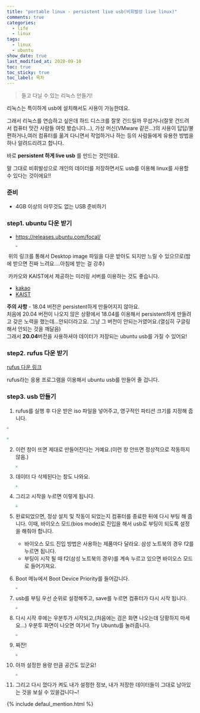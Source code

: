 ```yaml
---
title: "portable linux - persistent live usb(비휘발성 live linux)"
comments: true
categories:
  - life
  - linux
tags:
  - linux
  - ubuntu
show_date: true
last_modified_at: 2020-09-10
toc: true
toc_sticky: true
toc_label: 목차
---
```


> 들고 다닐 수 있는 리눅스 만들기!



리눅스는 특이하게 usb에 설치해서도 사용이 가능한데요.



그래서 리눅스를 연습하고 싶은데 하드 디스크를 잘못 건드릴까 무섭거나(잘못 건드려서 컴퓨터 맛간 사람들 여럿 봤습니다...), 가상 머신(VMware 같은...)의 사용이 답답/불편하거나,여러 컴퓨터를 옮겨 다니면서 작업하거나 하는 등의 사람들에게 유용한 방법을 하나 알려드리려고 합니다.



바로 __persistent 하게 live usb__ 를 만드는 것인데요.



말 그대로 비휘발성으로 개인의 데이터를 저장하면서도 usb를 이용해 linux를 사용할 수 있다는 것이에요!!



### 준비

* 4GB 이상의 아무것도 없는 USB 준비하기



### step1. ubuntu 다운 받기

* <a href="https://releases.ubuntu.com/focal/" target="_blank">https://releases.ubuntu.com/focal/</a>

  <img src='http://drive.google.com/uc?export=view&id=1YXplIJFNhAQrNMqRYQwDvkJdY-TlYsXA' style="zoom:33%;" />

​	위의 링크를 통해서 Desktop image 파일을 다운 받아도 되지만 느릴 수 있으므로(밤에 받으면 진짜 느려요....아침에 받는 걸 강추)

​	카카오와 KAIST에서 제공하는 미러링 서버를 이용하는 것도 좋습니다.

* <a href="http://mirror.kakao.com" target="_blank">kakao</a>
* <a href="http://ftp.kaist.ac.kr" target="_blank">KAIST</a>



<div class="notice--waring">
    <strong>주의 사항</strong> - 18.04 버전은 persistent하게 만들어지지 않아요.<br>
    처음에  20.04 버전이 나오지 않은 상황에서 18.04를 이용해서 persistent하게 만들려고 갖은 노력을 했는데...안되더라고요. 그냥 그 버전이 안되는거였어요.(열심히 구글링해서 안되는 것을 깨달음)<br>
    그래서 <strong>20.04</strong>버전을 사용하셔야 데이터가 저장되는 ubuntu usb를 가질 수 있어요!
</div>



### step2. rufus 다운 받기

<a href="https://rufus.ie/" target="_blank">rufus 다운 링크</a>

rufus라는 응용 프로그램을 이용해서 ubuntu usb를 만들어 줄 겁니다.

### step3. usb 만들기

1. rufus를 실행 후 다운 받은 iso 파일을 넣어주고, 영구적인 파티션 크기를 지정해 줍니다.

<img src='http://drive.google.com/uc?export=view&id=1v1jIfQ27m73AfIDr6TqoKJ5m8RfJoEH_' style="zoom:33%;float: center"/>

​	<img src='http://drive.google.com/uc?export=view&id=1A_KhQsQivms7-aHpDD0sif2el_i1r95U' style="zoom:33%;" />

2. 이런 창이 뜨면 제대로 만들어진다는 거예요.(이런 창 안뜨면 정상적으로 작동하지 않음.)

   <img src='http://drive.google.com/uc?export=view&id=1hjR-ba9T56vP4bEHhG6o94q6U5_MPi9F' style="zoom:33%;" />

3. 데이터 다 삭제된다는 창도 나와요.

   <img src='http://drive.google.com/uc?export=view&id=1sC2WbizPbWUIGdrVSMXoSEHiyWaisvqq' style="zoom:33%;" />

4. 그리고 시작을 누르면 이렇게 됩니다.

   <img src='http://drive.google.com/uc?export=view&id=17But9Oz7iVMDnC6g6a62GFqNSAqWK5ja' style="zoom:33%;" />

5. 완료되었으면, 정상 설치 및 작동이 되었는지 컴퓨터를 종료한 뒤에 다시 부팅 해 줍니다. 이때, 바이오스 모드(bios mode)로 진입을 해서 usb로 부팅이 되도록 설정을 해줘야 합니다.

   * 바이오스 모드 진입 방법은 사용하는 제품마다 달라요. 삼성 노트북의 경우 f2를 누르면 됩니다.
   * 부팅이 시작 될 때 f2(삼성 노트북의 경우)를 계속 누르고 있으면 바이오스 모드로 들어가져요.

6. Boot 메뉴에서 Boot Device Priority를 들어갑니다.

   <img src='http://drive.google.com/uc?export=view&id=1n2l1L_957sltIde_9vpPKNlit5KS7uEt' style="zoom: 33%;" />

7. usb를 부팅 우선 순위로 설정해주고, save를 누르면 컴퓨터가 다시 시작 됩니다.

   <img src='http://drive.google.com/uc?export=view&id=1idedLTL8tVUzOr-J-HRaO2wezNA9LaOC' style="zoom:33%;" />

8. 다시 시작 후에는 우분투가 시작되고,(처음에는 검은 화면 나오는데 당황하지 마세요...) 우분투 화면이 나오면 여기서 Try Ubuntu를 눌러줍니다.

   <img src='http://drive.google.com/uc?export=view&id=1XB5WU3VJaNvmAuejeWP7aiYJuEGwuW5x' style="zoom:33%;" />

9. 짜잔!

   <img src='http://drive.google.com/uc?export=view&id=1XojB_ppXkxaNo5TQNXIJWueTOIgayiHt' style="zoom:33%;" />

10. 아까 설정한 용량 만큼 공간도 있군요!

    <img src='http://drive.google.com/uc?export=view&id=1RICg6wmwLOsOJi2u8utC4r3RCCUrBC0I' style="zoom:33%;" />

11. 그리고 다시 껐다가 켜도 내가 설정한 정보, 내가 저장한 데이터들이 그대로 남아있는 것을 보실 수 있을겁니다~!





{% include defaul_mention.html %}
